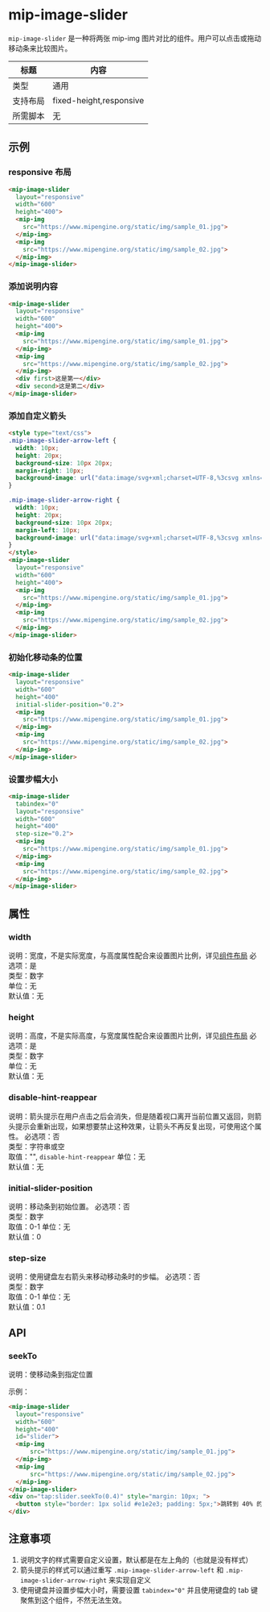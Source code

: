 # mip-image-slider 

`mip-image-slider` 是一种将两张 mip-img 图片对比的组件。用户可以点击或拖动移动条来比较图片。

标题|内容
----|----
类型|通用
支持布局|fixed-height,responsive
所需脚本|无

## 示例

### responsive 布局

```html
<mip-image-slider
  layout="responsive"
  width="600"
  height="400">
  <mip-img
    src="https://www.mipengine.org/static/img/sample_01.jpg">
  </mip-img>
  <mip-img
    src="https://www.mipengine.org/static/img/sample_02.jpg">
  </mip-img>
</mip-image-slider>
```

### 添加说明内容

```html
<mip-image-slider
  layout="responsive"
  width="600"
  height="400">
  <mip-img
    src="https://www.mipengine.org/static/img/sample_01.jpg">
  </mip-img>
  <mip-img
    src="https://www.mipengine.org/static/img/sample_02.jpg">
  </mip-img>
  <div first>这是第一</div>
  <div second>这是第二</div>
</mip-image-slider>
```


### 添加自定义箭头

```html
<style type="text/css">
.mip-image-slider-arrow-left {
  width: 10px;
  height: 20px;
  background-size: 10px 20px;
  margin-right: 10px;
  background-image: url("data:image/svg+xml;charset=UTF-8,%3csvg xmlns='http://www.w3.org/2000/svg' width='10' height='20' viewBox='0 0 10 20'%3e%3cpolygon points='10,0 0,10 10,20' style='fill:white' /%3e%3c/svg%3e");
}

.mip-image-slider-arrow-right {
  width: 10px;
  height: 20px;
  background-size: 10px 20px;
  margin-left: 10px;
  background-image: url("data:image/svg+xml;charset=UTF-8,%3csvg xmlns='http://www.w3.org/2000/svg' width='10' height='20' viewBox='0 0 10 20'%3e%3cpolygon points='0,0 10,10 0,20' style='fill:white' /%3e%3c/svg%3e");
}
</style>
<mip-image-slider
  layout="responsive"
  width="600"
  height="400">
  <mip-img
    src="https://www.mipengine.org/static/img/sample_01.jpg">
  </mip-img>
  <mip-img
    src="https://www.mipengine.org/static/img/sample_02.jpg">
  </mip-img>
</mip-image-slider>
```

### 初始化移动条的位置

```html
<mip-image-slider
  layout="responsive"
  width="600"
  height="400"
  initial-slider-position="0.2">
  <mip-img
    src="https://www.mipengine.org/static/img/sample_01.jpg">
  </mip-img>
  <mip-img
    src="https://www.mipengine.org/static/img/sample_02.jpg">
  </mip-img>
</mip-image-slider>
```

### 设置步幅大小

```html
<mip-image-slider
  tabindex="0"
  layout="responsive"
  width="600"
  height="400"
  step-size="0.2">
  <mip-img
    src="https://www.mipengine.org/static/img/sample_01.jpg">
  </mip-img>
  <mip-img
    src="https://www.mipengine.org/static/img/sample_02.jpg">
  </mip-img>
</mip-image-slider>
```
## 属性

### width

说明：宽度，不是实际宽度，与高度属性配合来设置图片比例，详见[组件布局](../../guide/component/layout.md)
必选项：是  
类型：数字  
单位：无  
默认值：无

### height

说明：高度，不是实际高度，与宽度属性配合来设置图片比例，详见[组件布局](../../guide/component/layout.md)
必选项：是  
类型：数字  
单位：无  
默认值：无

### disable-hint-reappear

说明：箭头提示在用户点击之后会消失，但是随着视口离开当前位置又返回，则箭头提示会重新出现，如果想要禁止这种效果，让箭头不再反复出现，可使用这个属性。
必选项：否  
类型：字符串或空  
取值："", `disable-hint-reappear`
单位：无  
默认值：无

### initial-slider-position

说明：移动条到初始位置。
必选项：否  
类型：数字  
取值：0-1
单位：无  
默认值：0

### step-size

说明：使用键盘左右箭头来移动移动条时的步幅。
必选项：否  
类型：数字  
取值：0-1
单位：无  
默认值：0.1

## API

### seekTo

说明：使移动条到指定位置

示例：  
```html
<mip-image-slider
  layout="responsive"
  width="600"
  height="400"
  id="slider">
  <mip-img
      src="https://www.mipengine.org/static/img/sample_01.jpg">
  </mip-img>
  <mip-img
      src="https://www.mipengine.org/static/img/sample_02.jpg">
  </mip-img>
</mip-image-slider>
<div on="tap:slider.seekTo(0.4)" style="margin: 10px; ">
  <button style="border: 1px solid #e1e2e3; padding: 5px;">跳转到 40% 的位置</button>
</div>
```

## 注意事项

1. 说明文字的样式需要自定义设置，默认都是在左上角的（也就是没有样式）
2. 箭头提示的样式可以通过重写 `.mip-image-slider-arrow-left` 和 `.mip-image-slider-arrow-right` 来实现自定义
3. 使用键盘并设置步幅大小时，需要设置 `tabindex="0"` 并且使用键盘的 tab 键聚焦到这个组件，不然无法生效。

